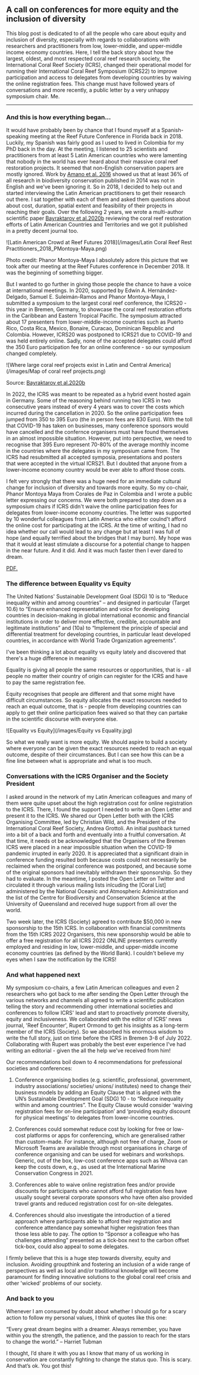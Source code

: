 ## A call on conferences for more equity and the inclusion of diversity

This blog post is dedicated to of all the people who care about equity and inclusion of diversity, especially with regards to collaborations with researchers and practitioners from low, lower-middle, and upper-middle income economy countries. Here, I tell the back story about how the largest, oldest, and most respected coral reef research society, the International Coral Reef Society (ICRS), changed their operational model for running their International Coral Reef Symposium (ICRS22) to improve participation and access to delegates from developing countries by waiving the online registration fees. This change must have followed years of conversations and more recently, a public letter by a very unhappy symposium chair. Me.

---

### And this is how everything began...

It would have probably been by chance that I found myself at a Spanish-speaking meeting at the Reef Future Conference in Florida back in 2018. Luckily, my Spanish was fairly good as I used to lived in Colombia for my PhD back in the day. At the meeting, I listened to 25 scientists and practitioners from at least 5 Latin American countries who were lamenting that nobody in the world has ever heard about their massive coral reef restoration projects. It seemed that non-English conservation papers are mostly ignored. Work by [Amano et al. 2016](https://journals.plos.org/plosbiology/article?id=10.1371/journal.pbio.2000933 "Link to Amano et al. 2016 paper") showed us that at least 36% of all research in biodiversity conservation published in 2014 was not in English and we've been ignoring it. So in 2018, I decided to help out and started interviewing the Latin American practitioners to get their research out there. I sat together with each of them and asked them questions about about cost, duration, spatial extent and feasibility of their projects in reaching their goals. Over the following 2 years, we wrote a multi-author scientific paper [Bayraktarov et al.2020b](https://journals.plos.org/plosone/article?id=10.1371/journal.pone.0228477 "Link to Bayraktarov et al 2020b paper") reviewing the coral reef restoration efforts of Latin American Countries and Territories and we got it published in a pretty decent journal too.

![Latin American Crowd at Reef Futures 2018](/images/Latin Coral Reef Rest Practitioners_2018_PMontoya-Maya.png)

Photo credit: Phanor Montoya-Maya
I absolutely adore this picture that we took after our meeting at the Reef Futures conference in December 2018. It was the beginning of something bigger.
 
But I wanted to go further in giving those people the chance to have a voice at international meetings. In 2020, supported by Edwin A. Hernández-Delgado, Samuel E. Suleimán-Ramos and Phanor Montoya-Maya, I submitted a symposium to the largest coral reef conference, the ICRS20 - this year in Bremen, Germany, to showcase the coral reef restoration efforts in the Caribbean and Eastern Tropical Pacific. The symposium attracted about 17 presenters from lower-middle-income countries such as Puerto Rico, Costa Rica, Mexico, Bonaire, Curacao, Dominican Republic and Colombia. However, ICRS20 was postponed to ICRS21 due to COVID-19 and was held entirely online. Sadly, none of the accepted delegates could afford the 350 Euro participation fee for an online conference - so our symposium changed completely.

![Where large coral reef projects exist in Latin and Central America](/images/Map of coral reef projects.png)

Source: [Bayraktarov et al.2020b](https://journals.plos.org/plosone/article?id=10.1371/journal.pone.0228477 "Link to Bayraktarov et al 2020b paper")
 
In 2022, the ICRS was meant to be repeated as a hybrid event hosted again in Germany. Some of the reasoning behind running two ICRS in two consecutive years instead of every 4 years was to cover the costs which incurred during the cancellation in 2020. So the online participation fees jumped from 350 to 395 Euro (the in person fees are 830 Euro). With the toll that COVID-19 has taken on businesses, many conference sponsors would have cancelled and the confernce organisers must have found themselves in an almost impossible situation. However, put into perspective, we need to recognise that 395 Euro represent 70-80% of the average monthly income in the countries where the delegates in my symposium came from. The ICRS had resubmitted all accepted symposia, presentations and posters that were accepted in the virtual ICRS21. But I doubted that anyone from a lower-income economy country would be ever able to afford those costs.
 
I felt very strongly that there was a huge need for an immediate cultural change for inclusion of diversity and towards more equity. So my co-chair, Phanor Montoya Maya from Corales de Paz in Colombia and I wrote a public letter expressing our concerns. We were both prepared to step down as a symposium chairs if ICRS didn't waive the online participation fees for delegates from lower-income economy countries. The letter was supported by 10 wonderful colleagues from Latin America who either coulnd't afford the online cost for participating at the ICRS. At the time of writing, I had no idea whether our call would lead to any change but at least I was full of hope (and equally terrified about the bridges that I may burn). My hope was that it would at least stimulate a discourse for a potential change to happen in the near future. And it did. And it was much faster then I ever dared to dream.

<a href="elisabayra.github.io/pdf/Open letter to ICRS 2022 Organisers_EB_PM-M.pdf" target="_blank">PDF.</a>


### The difference between Equality vs Equity
 
The United Nations' Sustainable Development Goal (SDG) 10 is to “Reduce inequality within and among countries” – and designed in particular (Target 10.6) to “Ensure enhanced representation and voice for developing countries in decision-making in global international economic and financial institutions in order to deliver more effective, credible, accountable and legitimate institutions” and (10a) to “Implement the principle of special and differential treatment for developing countries, in particular least developed countries, in accordance with World Trade Organization agreements”. 

I've been thinking a lot about equality vs equity lately and discovered that there's a huge difference in meaning:

Equality is giving all people the same resources or opportunities, that is - all people no matter their country of origin can register for the ICRS and have to pay the same registration fee.

Equity recognises that people are different and that some might have difficult circumstances. So equity allocates the exact resources needed to reach an equal outcome, that is - people from developing countries can apply to get their online participation fees waived so that they can partake in the scientific discourse with everyone else.

![Equality vs Equity](/images/Equity vs Equality.jpg)

So what we really want is more equity. We should aspire to build a society where everyone can be given the exact resources needed to reach an equal outcome, despite of their circumstances. But I can see how this can be a fine line between what is appropriate and what is too much.

### Conversations with the ICRS Organiser and the Society President

I asked around in the network of my Latin American colleagues and many of them were quite upset about the high registration cost for online registration to the ICRS. There, I found the support I needed to write an Open Letter and present it to the ICRS. We shared our Open Letter both with the ICRS Organising Committee, led by Christian Wild, and the President of the International Coral Reef Society, Andrea Grottoli. An initial pushback turned into a bit of a back and forth and eventually into a fruitful conversation. At that time, it needs ot be acknowledged that the Organisers of the Bremen ICRS were placed in a near impossible situation when the COVID-19 pandemic irrupted in early 2020. It is appreciated that a significant drain in conference funding resulted both because costs could not necessarily be reclaimed when the original conference was postponed, and because some of the original sponsors had inevitably withdrawn their sponsorship. So they had to evaluate. In the meantime, I posted the Open Letter on Twitter and circulated it through various mailing lists inlcuding the [Coral List] administered by the National Oceanic and Atmospheric Administration and the list of the Centre for Biodiversity and Conservation Science at the University of Queensland and received huge support from all over the world.

Two week later, the ICRS (Society) agreed to contribute $50,000 in new sponsorship to the 15th ICRS. In collaboration with financial commitments from the 15th ICRS 2022 Organisers, this new sponsorship would be able to offer a free registration for all ICRS 2022 ONLINE presenters currently employed and residing in low, lower-middle, and upper-middle income economy countries (as defined by the World Bank). I couldn't believe my eyes when I saw the notification by the ICRS!

### And what happened next

My symposium co-chairs, a few Latin American colleagues and even 2 researchers who got back to me after sending the Open Letter through the various networks and channels all agreed to write a scientific publication telling the story and recommending other international societies and conferences to follow ICRS' lead and start to proactively promote diversity, equity and inclusiveness. We collaborated with the editor of ICRS' news journal, 'Reef Encounter', Rupert Ormond to get his insights as a long-term member of the ICRS (Society). So we absorbed his enormous wisdom to write the full story, just on time before the ICRS in Bremen 3-8 of July 2022. Collaborating with Rupert was probably the best ever experience I've had writing an editorial - given the all the help we've received from him!

Our recommendations boil down to 4 recommendations for prefessional societies and conferences:
1) Conference organising bodies (e.g. scientific, professional, government, industry associations/ societies/ unions/ institutes) need to change their business models by adding an Equity Clause that is aligned with the UN’s Sustainable Development Goal (SDG) 10 - to “Reduce inequality within and among countries”. The Equity Clause would consider ‘waiving registration fees for on-line participation’ and ‘providing equity discount for physical meetings’ to delegates from lower-income countries. 

2) Conferences could somewhat reduce cost by looking for free or low-cost platforms or apps for conferencing, which are generalised rather than custom-made. For instance, although not free of charge, Zoom or Microsoft Teams are available through most organisations in charge of conference organising and can be used for webinars and workshops. Generic, out of the box, low-cost conference apps such as Whova can keep the costs down, e.g., as used at the International Marine Conservation Congress in 2021. 

3) Conferences able to waive online registration fees and/or provide discounts for participants who cannot afford full registration fees have usually sought several corporate sponsors who have often also provided travel grants and reduced registration cost for on-site delegates. 

4) Conferences should also investigate the introduction of a tiered approach where participants able to afford their registration and conference attendance pay somewhat higher registration fees than those less able to pay. The option to “Sponsor a colleague who has challenges attending” presented as a tick-box next to the carbon offset tick-box, could also appeal to some delegates. 

I firmly believe that this is a huge step towards diversity, equity and inclusion. Avoiding groupthink and fostering an inclusion of a wide range of perspectives as well as local and/or traditional knowledge will become paramount for finding innovative solutions to the global coral reef crisis and other 'wicked' problems of our society. 

### And back to you
Whenever I am consumed by doubt about whether I should go for a scary action to follow my personal values, I think of quotes like this one:
 
“Every great dream begins with a dreamer. Always remember, you have within you the strength, the patience, and the passion to reach for the stars to change the world.” – Harriet Tubman
 
I thought, I’d share it with you as I know that many of us working in conservation are constantly fighting to change the status quo. This is scary. And that’s ok. You got this!
